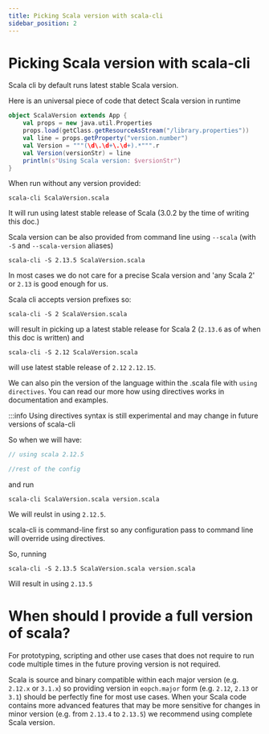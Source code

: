 ```yaml
---
title: Picking Scala version with scala-cli
sidebar_position: 2
---
```


# Picking Scala version with scala-cli

Scala cli by default runs latest stable Scala version.

Here is an universal piece of code that detect Scala version in runtime

```scala name:ScalaVersion.scala
object ScalaVersion extends App {
    val props = new java.util.Properties
    props.load(getClass.getResourceAsStream("/library.properties"))
    val line = props.getProperty("version.number")
    val Version = """(\d\.\d+\.\d+).*""".r
    val Version(versionStr) = line
    println(s"Using Scala version: $versionStr")
}
```

When run without any version provided:

```scala-cli
scala-cli ScalaVersion.scala
```

<!-- Expected-regex:
Using Scala version: 2.*
-->


It will run using latest stable release of Scala (3.0.2 by the time of writing this doc.)

Scala version can be also provided from command line using `--scala` (with `-S` and `--scala-version` aliases)

```scala-cli
scala-cli -S 2.13.5 ScalaVersion.scala
```
<!-- Expected:
Using Scala version: 2.13.5
-->

In most cases we do not care for a precise Scala version and 'any Scala 2' or `2.13` is good enough for us. 

Scala cli accepts version prefixes so:

```scala-cli
scala-cli -S 2 ScalaVersion.scala
```
<!-- Expected:
Using Scala version: 2/.*
-->

will result in picking up a latest stable release for Scala 2 (`2.13.6` as of when this doc is written) and

```scala-cli
scala-cli -S 2.12 ScalaVersion.scala
```
<!-- Expected:
Using Scala version: 2\.12\..*
-->

will use latest stable release of `2.12` `2.12.15`.


We can also pin the version of the language within the .scala file with `using directives`. You can read our more how using directives works in documentation and examples.

:::info
Using directives syntax is still experimental and may change in future versions of scala-cli


So when we will have:

```scala name:version.scala
// using scala 2.12.5

//rest of the config
```

and run

```scala-cli
scala-cli ScalaVersion.scala version.scala
```

We will reulst in using `2.12.5`. 

scala-cli is command-line first so any configuration pass to command line will override using directives.

So, running 

```scala-cli
scala-cli -S 2.13.5 ScalaVersion.scala version.scala
```

Will result in using `2.13.5`

<!-- Expected:
Using Scala version: 2\.12\..*
-->

# When should I provide a full version of scala?

For prototyping, scripting and other use cases that does not require to run code multiple times in the future proving version is not required. 

Scala is source and binary compatible within each major version (e.g. `2.12.x` or `3.1.x`) so providing version in `eopch.major` form (e.g. `2.12`, `2.13` or `3.1`) should be perfectly fine for most use cases. When your Scala code contains more advanced features that may be more sensitive for changes in minor version (e.g. from `2.13.4` to `2.13.5`) we recommend using complete Scala version.
